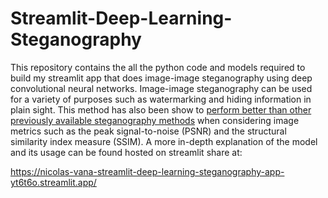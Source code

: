 # Streamlit-Deep-Learning-Steganography
This repository contains the all the python code and models required to build my streamlit app that does image-image steganography using deep convolutional neural networks. Image-image steganography can be used for a variety of purposes such as watermarking and hiding information in plain sight. This method has also been show to [perform better than other previously available steganography methods](https://www.mdpi.com/2073-8994/14/7/1325) when considering image metrics such as the peak signal-to-noise (PSNR) and the structural similarity index measure (SSIM). A more in-depth explanation of the model and its usage can be found hosted on streamlit share at:

https://nicolas-vana-streamlit-deep-learning-steganography-app-yt6t6o.streamlit.app/




